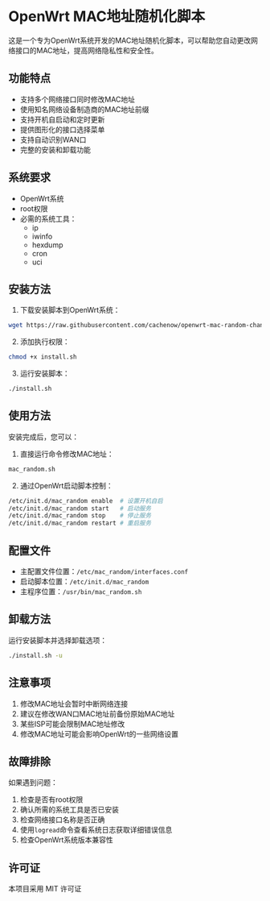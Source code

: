 # OpenWrt MAC地址随机化脚本

这是一个专为OpenWrt系统开发的MAC地址随机化脚本，可以帮助您自动更改网络接口的MAC地址，提高网络隐私性和安全性。

## 功能特点

- 支持多个网络接口同时修改MAC地址
- 使用知名网络设备制造商的MAC地址前缀
- 支持开机自启动和定时更新
- 提供图形化的接口选择菜单
- 支持自动识别WAN口
- 完整的安装和卸载功能

## 系统要求

- OpenWrt系统
- root权限
- 必需的系统工具：
  - ip
  - iwinfo
  - hexdump
  - cron
  - uci

## 安装方法

1. 下载安装脚本到OpenWrt系统：
```bash
wget https://raw.githubusercontent.com/cachenow/openwrt-mac-random-changer/main/install.sh
```

2. 添加执行权限：
```bash
chmod +x install.sh
```

3. 运行安装脚本：
```bash
./install.sh
```

## 使用方法

安装完成后，您可以：

1. 直接运行命令修改MAC地址：
```bash
mac_random.sh
```

2. 通过OpenWrt启动脚本控制：
```bash
/etc/init.d/mac_random enable  # 设置开机自启
/etc/init.d/mac_random start   # 启动服务
/etc/init.d/mac_random stop    # 停止服务
/etc/init.d/mac_random restart # 重启服务
```

## 配置文件

- 主配置文件位置：`/etc/mac_random/interfaces.conf`
- 启动脚本位置：`/etc/init.d/mac_random`
- 主程序位置：`/usr/bin/mac_random.sh`

## 卸载方法

运行安装脚本并选择卸载选项：
```bash
./install.sh -u
```

## 注意事项

1. 修改MAC地址会暂时中断网络连接
2. 建议在修改WAN口MAC地址前备份原始MAC地址
3. 某些ISP可能会限制MAC地址修改
4. 修改MAC地址可能会影响OpenWrt的一些网络设置

## 故障排除

如果遇到问题：

1. 检查是否有root权限
2. 确认所需的系统工具是否已安装
3. 检查网络接口名称是否正确
4. 使用`logread`命令查看系统日志获取详细错误信息
5. 检查OpenWrt系统版本兼容性

## 许可证

本项目采用 MIT 许可证
